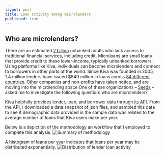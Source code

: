 ```yaml
---
layout: post
title: Loan activity among microlenders
published: true
---
```

## Who are microlenders?

There are an estimated [2 billion](http://www.cgap.org/about/faq/who-are-2-billion-unbanked-adults-globally) unbanked adults who lack access to traditional financial services, including credit. Microloans are small loans that provide credit to these lower-income, typically unbanked borrowers. Using platforms like Kiva, individuals can become microlenders and connect to borrowers in other parts of the world. Since Kiva was founded in 2005, 1.4 million lenders have issued $840 million in loans across [84 different countries](https://www.kiva.org/about). Other companies and non-profits have taken notice, and are moving into the microlending space
One of these organizations – [Seeds](http://playseeds.com) – asked me to investigate the following question: who are microlenders?

Kiva helpfully provides lender, loan, and borrower data through [its API](https://build.kiva.org). From the API, I downloaded a data snapshot of json files, and sampled this data to see if demographic data provided in the sample data was related to the average number of loans that Kiva users make per year.

Below is a depiction of the methodology an workflow that I employed to complete this analysis.
![Summary of methodology]({{site.baseurl}}/pgr-me.github.io/images/001_microlending_methods.png)

A histogram of loans per year indicates that loans per year may be distributed exponentially.
![Distribution of lender loan activity]({{site.baseurl}}/pgr-me.github.io/images/001_microlending_hist.png)
